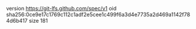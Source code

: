 version https://git-lfs.github.com/spec/v1
oid sha256:0ce9e17c1769c112c1adf2e5cee1c499f6a3d4e7735a2d469a1142f784d6b417
size 181
